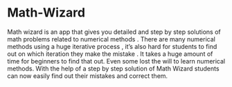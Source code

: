 # Math-Wizard
Math wizard is an app that gives you detailed and step by step solutions of math problems related to numerical methods . There are many numerical methods using a huge iterative process , it’s also hard for students to find out on which iteration they make the mistake . It takes a huge amount of time for beginners to find that out. Even some lost the will to learn numerical methods. With the help of a step by step solution of Math Wizard students can now easily find out their mistakes and correct them.

